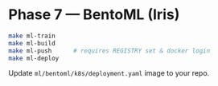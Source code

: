 # Phase 7 — BentoML (Iris)

```bash
make ml-train
make ml-build
make ml-push      # requires REGISTRY set & docker login
make ml-deploy
```
Update `ml/bentoml/k8s/deployment.yaml` image to your repo.
